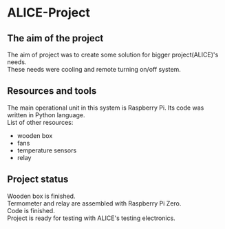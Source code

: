 # ALICE-Project
## The aim of the project
The aim of project was to create some solution for bigger project(ALICE)'s needs. 
<br/>These needs were cooling and remote turning on/off system.

## Resources and tools
The main operational unit in this system is Raspberry Pi. Its code was written in Python language.
<br/>List of other resources:
* wooden box
* fans
* temperature sensors
* relay

## Project status
Wooden box is finished.
<br/>Termometer and relay are assembled with Raspberry Pi Zero.
<br/>Code is finished.
<br/>Project is ready for testing with ALICE's testing electronics.
